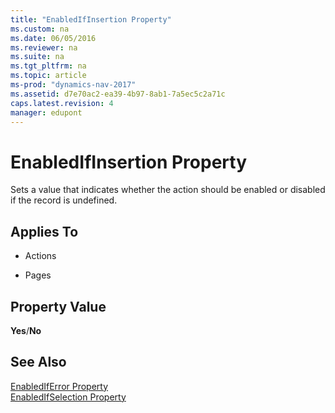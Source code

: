 ```yaml
---
title: "EnabledIfInsertion Property"
ms.custom: na
ms.date: 06/05/2016
ms.reviewer: na
ms.suite: na
ms.tgt_pltfrm: na
ms.topic: article
ms-prod: "dynamics-nav-2017"
ms.assetid: d7e70ac2-ea39-4b97-8ab1-7a5ec5c2a71c
caps.latest.revision: 4
manager: edupont
---
```

# EnabledIfInsertion Property
Sets a value that indicates whether the action should be enabled or disabled if the record is undefined.  
  
## Applies To  
  
-   Actions  
  
-   Pages  
  
## Property Value  
 **Yes**\/**No**  
  
## See Also  
 [EnabledIfError Property](EnabledIfError-Property.md)   
 [EnabledIfSelection Property](EnabledIfSelection-Property.md)